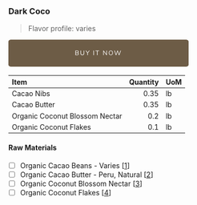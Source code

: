 ### Dark Coco
> Flavor profile: varies

[![Buy Now](/assets/images/buy-now.png "Buy Now")](https://shop.osocra.com/products/21052813)

| Item | Quantity | UoM  |
| :---     | ---:    | :--- |
| Cacao Nibs  | 0.35    | lb    |
| Cacao Butter   | 0.35    | lb    |
| Organic Coconut Blossom Nectar   | 0.2      | lb      |
| Organic Coconut Flakes     | 0.1      | lb      |

#### Raw Materials
- [ ] Organic Cacao Beans -  Varies [[1](/vendors)]
- [ ] Organic Cacao Butter - Peru, Natural [[2](/vendors)]
- [ ] Organic Coconut Blossom Nectar [[3](/vendors)]
- [ ] Organic Coconut Flakes [[4](/vendors)]
